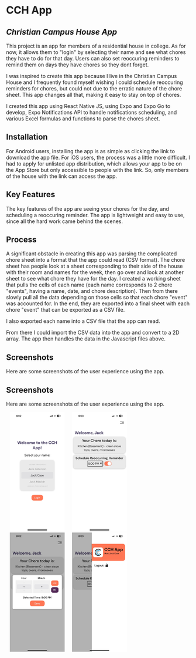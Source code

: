 # CCH App
## _Christian Campus House App_

This project is an app for members of a residential house in college. As for now, it allows them to "login" by selecting their name and see what chores they have to do for that day. Users can also set reoccuring reminders to remind them on days they have chores so they dont forget. 

I was inspired to create this app because I live in the Christian Campus House and I frequently found myself wishing I could schedule reoccuring reminders for chores, but could not due to the erratic nature of the chore sheet. This app changes all that, making it easy to stay on top of chores.

I created this app using React Native JS, using Expo and Expo Go to develop, Expo Notifications API to handle notifications scheduling, and various Excel formulas and functions to parse the chores sheet.

## Installation

For Android users, installing the app is as simple as clicking the link to download the app file. For iOS users, the process was a little more difficult. I had to apply for unlisted app distribution, which allows your app to be on the App Store but only accessible to people with the link. So, only members of the house with the link can access the app.

## Key Features

The key features of the app are seeing your chores for the day, and scheduling a reoccuring reminder. The app is lightweight and easy to use, since all the hard work came behind the scenes.

## Process

A significant obstacle in creating this app was parsing the complicated chore sheet into a format that the app could read (CSV format). The chore sheet has people look at a sheet corresponding to their side of the house with their room and names for the week, then go over and look at another sheet to see what chore they have for the day. I created a working sheet that pulls the cells of each name (each name corresponds to 2 chore "events", having a name, date, and chore description). Then from there slowly pull all the data depending on those cells so that each chore "event" was accounted for. In the end, they are exported into a final sheet with each chore "event" that can be exported as a CSV file.

I also exported each name into a CSV file that the app can read.

From there I could import the CSV data into the app and convert to a 2D array. The app then handles the data in the Javascript files above.

## Screenshots

Here are some screenshots of the user experience using the app.

## Screenshots

Here are some screenshots of the user experience using the app.

<p align="left">
    <img src="screenshots/app%20screenshot%201.jpg" alt="Login Screen" width="150" hspace="10"><img src="screenshots/app%20screenshot%202.jpg" alt="Home Screen" width="150" hspace="10"><img src="screenshots/app%20screenshot%203.jpg" alt="Reminder Picker" width="150" hspace="10"><img src="screenshots/app%20screenshot%204.jpg" alt="Header" width="150" hspace="10">
</p>
